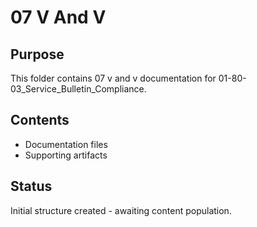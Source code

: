# 07 V And V

## Purpose
This folder contains 07 v and v documentation for 01-80-03_Service_Bulletin_Compliance.

## Contents
- Documentation files
- Supporting artifacts

## Status
Initial structure created - awaiting content population.
